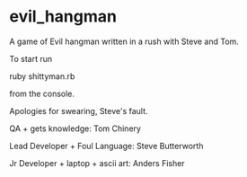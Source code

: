 evil_hangman
============

A game of Evil hangman written in a rush with Steve and Tom.

To start run 

ruby shittyman.rb  

from the console.

Apologies for swearing, Steve's fault.


QA + gets knowledge: Tom Chinery

Lead Developer + Foul Language: Steve Butterworth

Jr Developer + laptop + ascii art: Anders Fisher
